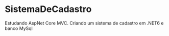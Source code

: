 # SistemaDeCadastro
Estudando AspNet Core MVC. Criando um sistema de cadastro em .NET6 e banco MySql
